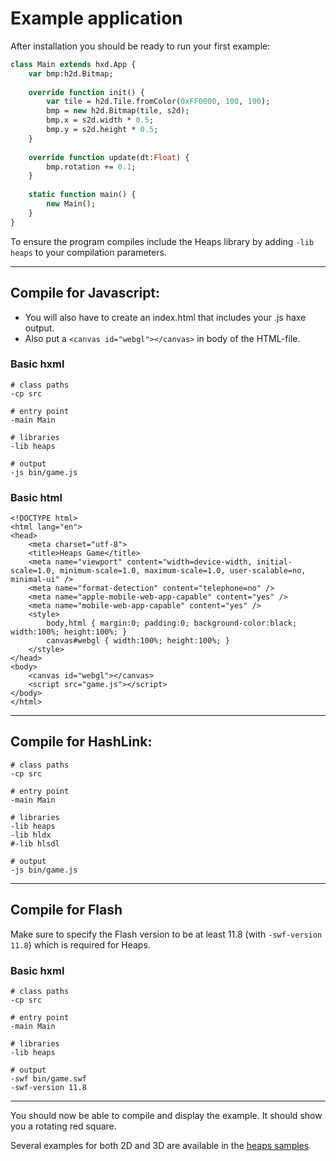 # Example application

After installation you should be ready to run your first example:

```haxe
class Main extends hxd.App {
	var bmp:h2d.Bitmap;
	
	override function init() {
		var tile = h2d.Tile.fromColor(0xFF0000, 100, 100);
		bmp = new h2d.Bitmap(tile, s2d);
		bmp.x = s2d.width * 0.5;
		bmp.y = s2d.height * 0.5;
	}
	
	override function update(dt:Float) {
		bmp.rotation += 0.1;
	}
	
	static function main() {
		new Main();
	}
}
```

To ensure the program compiles include the Heaps library by adding `-lib heaps` to your compilation parameters.

---

## Compile for Javascript: 

 * You will also have to create an index.html that includes your .js haxe output.
 * Also put a `<canvas id="webgl"></canvas>` in body of the HTML-file.

### Basic hxml

```hxml
# class paths
-cp src

# entry point
-main Main

# libraries
-lib heaps

# output
-js bin/game.js
```
### Basic html

```hxml
<!DOCTYPE html>
<html lang="en">
<head>
	<meta charset="utf-8">
	<title>Heaps Game</title>
	<meta name="viewport" content="width=device-width, initial-scale=1.0, minimum-scale=1.0, maximum-scale=1.0, user-scalable=no, minimal-ui" />
	<meta name="format-detection" content="telephone=no" />
	<meta name="apple-mobile-web-app-capable" content="yes" />
	<meta name="mobile-web-app-capable" content="yes" />
	<style>
		body,html { margin:0; padding:0; background-color:black; width:100%; height:100%; }
		canvas#webgl { width:100%; height:100%; }
	</style>
</head>
<body>
	<canvas id="webgl"></canvas>
	<script src="game.js"></script>
</body>
</html>
```

---

## Compile for HashLink: 

```hxml
# class paths
-cp src

# entry point
-main Main

# libraries
-lib heaps
-lib hldx
#-lib hlsdl

# output
-js bin/game.js
```
 
---

## Compile for Flash
Make sure to specify the Flash version to be at least 11.8 (with `-swf-version 11.8`) which is required for Heaps.

### Basic hxml

```hxml
# class paths
-cp src

# entry point
-main Main

# libraries
-lib heaps

# output
-swf bin/game.swf
-swf-version 11.8
```

---

You should now be able to compile and display the example. It should show you a rotating red square.

Several examples for both 2D and 3D are available in the [heaps samples](samples/).